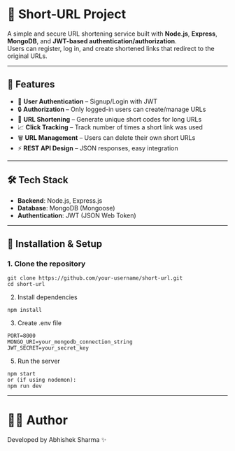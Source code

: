 # 📌 Short-URL Project

A simple and secure URL shortening service built with **Node.js**, **Express**, **MongoDB**, and **JWT-based authentication/authorization**.  
Users can register, log in, and create shortened links that redirect to the original URLs.

---

## 🚀 Features
- 🔑 **User Authentication** – Signup/Login with JWT  
- 🔒 **Authorization** – Only logged-in users can create/manage URLs  
- 🔗 **URL Shortening** – Generate unique short codes for long URLs  
- 📈 **Click Tracking** – Track number of times a short link was used  
- 🗑 **URL Management** – Users can delete their own short URLs  
- ⚡ **REST API Design** – JSON responses, easy integration  

---

## 🛠 Tech Stack
- **Backend**: Node.js, Express.js  
- **Database**: MongoDB (Mongoose)  
- **Authentication**: JWT (JSON Web Token)  

---

## 🔧 Installation & Setup

### 1. Clone the repository
```
git clone https://github.com/your-username/short-url.git
cd short-url
```
2. Install dependencies
```
npm install
```
3. Create .env file
```
PORT=8000
MONGO_URI=your_mongodb_connection_string
JWT_SECRET=your_secret_key
```
5. Run the server
```
npm start
or (if using nodemon):
npm run dev
```

---

# 👨‍💻 Author

Developed by Abhishek Sharma ✨

